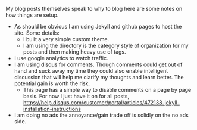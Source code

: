 My blog posts themselves speak to why to blog here are some notes on how things are setup.
- As should be obvious I am using Jekyll and github pages to host the site. Some details:
  - I built a very simple custom theme.
  - I am using the directory is the category style of organization for my posts and then making heavy use of tags.
- I use google analytics to watch traffic.
- I am using disqus for comments. Though comments could get out of hand and suck away my time they could also enable
  intelligent discussion that will help me clarify my thoughts and learn better. The potential gain is worth the risk.
  - This page has a simple way to disable comments on a page by page basis. For now I just have it on for all posts,
    https://help.disqus.com/customer/portal/articles/472138-jekyll-installation-instructions
- I am doing no ads the annoyance/gain trade off is solidly on the no ads side.
